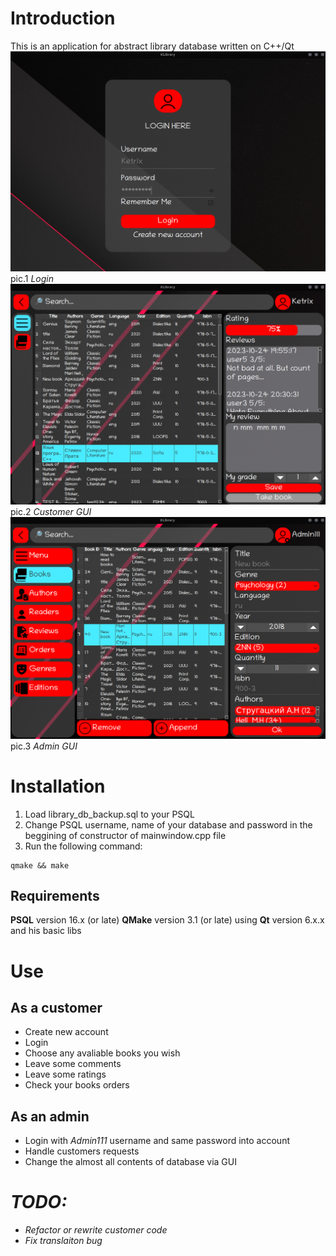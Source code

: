 # Introduction
This is an application for abstract library database written on C++/Qt 
![Authorization](./screen2.png)
pic.1 *Login*
![CustometGUI](./screen3.png)
pic.2 *Customer GUI*
![AdminGui](./screen1.png)
pic.3 *Admin GUI*
# Installation
1. Load library_db_backup.sql to your PSQL
2. Change PSQL username, name of your database and 
password in the beggining of constructor of mainwindow.cpp file
3. Run the following command:
```
qmake && make
```
## Requirements
**PSQL** version 16.x (or late)
**QMake** version 3.1 (or late) using **Qt** version 6.x.x and his basic libs
# Use
## As a customer
- Create new account
- Login
- Choose any avaliable books you wish
- Leave some comments
- Leave some ratings
- Check your books orders
## As an admin
- Login with *Admin111* username and same password into account
- Handle customers requests
- Change the almost all contents of database via GUI
# *TODO:*
- *Refactor or rewrite customer code*
- *Fix translaiton bug*
